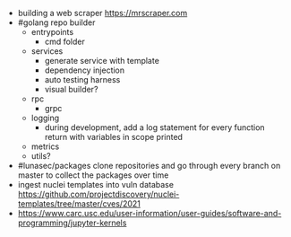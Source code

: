 - building a web scraper https://mrscraper.com
- #golang repo builder
	- entrypoints
		- cmd folder
	- services
		- generate service with template
		- dependency injection
		- auto testing harness
		- visual builder?
	- rpc
		- grpc
	- logging
		- during development, add a log statement for every function return with variables in scope printed
	- metrics
	- utils?
- #lunasec/packages clone repositories and go through every branch on master to collect the packages over time
- ingest nuclei templates into vuln database https://github.com/projectdiscovery/nuclei-templates/tree/master/cves/2021
- https://www.carc.usc.edu/user-information/user-guides/software-and-programming/jupyter-kernels